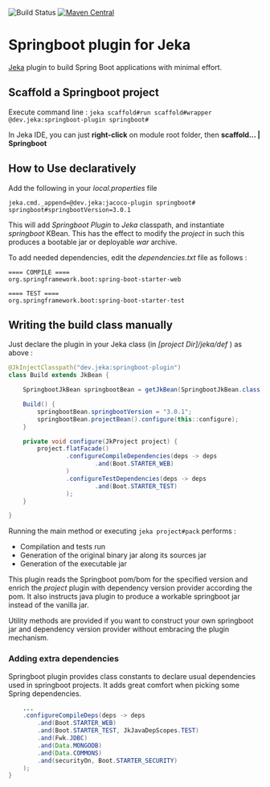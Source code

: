 ![Build Status](https://github.com/jerkar/springboot-plugin/actions/workflows/push-master.yml/badge.svg)
[![Maven Central](https://img.shields.io/maven-central/v/dev.jeka/springboot-plugin.svg?label=Maven%20Central)](https://search.maven.org/search?q=g:%22dev.jeka22%20AND%20a:%22springboot-plugin%22)

# Springboot plugin for Jeka

[Jeka](https://jeka.dev) plugin to build Spring Boot applications with minimal effort. <br/>

## Scaffold a Springboot project

Execute command line : `jeka scaffold#run scaffold#wrapper @dev.jeka:springboot-plugin springboot#` 

In Jeka IDE, you can just __right-click__ on module root folder, then __scaffold... | Springboot__

## How to Use declaratively 

Add the following in your *local.properties* file

```properties
jeka.cmd._append=@dev.jeka:jacoco-plugin springboot#
springboot#springbootVersion=3.0.1
```
This will add *Springboot Plugin* to *Jeka* classpath, and instantiate *springboot* KBean.
This has the effect to modify the *project* in such this produces a bootable jar or 
deployable *war* archive.

To add needed dependencies, edit the *dependencies.txt* file as follows :
```text
==== COMPILE ====
org.springframework.boot:spring-boot-starter-web

==== TEST ====
org.springframework.boot:spring-boot-starter-test
```

## Writing the build class manually

Just declare the plugin in your Jeka class (in _[project Dir]/jeka/def_ ) as above :

```java
@JkInjectClasspath("dev.jeka:springboot-plugin")
class Build extends JkBean {

    SpringbootJkBean springbootBean = getJkBean(SpringbootJkBean.class);

    Build() {
        springbootBean.springbootVersion = "3.0.1";
        springbootBean.projectBean().configure(this::configure);
    }

    private void configure(JkProject project) {
        project.flatFacade()
                .configureCompileDependencies(deps -> deps
                        .and(Boot.STARTER_WEB)
                )
                .configureTestDependencies(deps -> deps
                        .and(Boot.STARTER_TEST)
                );
    }

}
```


Running the main method or executing `jeka project#pack` performs :

* Compilation and tests run
* Generation of the original binary jar along its sources jar
* Generation of the executable jar

This plugin reads the Springboot pom/bom for the specified version and enrich the _project_ plugin with dependency version provider according the pom. It also instructs java plugin to produce a workable springboot jar instead of the vanilla jar. 

Utility methods are provided if you want to construct your own springboot jar and dependency version provider without embracing the plugin mechanism.

### Adding extra dependencies
 
Springboot plugin provides class constants to declare usual dependencies used in springboot projects. 
It adds great comfort when picking some Spring dependencies.
 
```java
    ...
    .configureCompileDeps(deps -> deps
        .and(Boot.STARTER_WEB)
        .and(Boot.STARTER_TEST, JkJavaDepScopes.TEST)
        .and(Fwk.JDBC)
        .and(Data.MONGODB)
        .and(Data.COMMONS)
        .and(securityOn, Boot.STARTER_SECURITY)    		  
    );    
}
```
